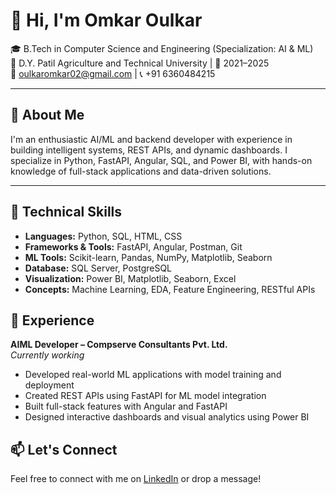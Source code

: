 # 👋 Hi, I'm Omkar Oulkar

🎓 B.Tech in Computer Science and Engineering (Specialization: AI & ML)  
📍 D.Y. Patil Agriculture and Technical University | 📅 2021–2025  
📧 oulkaromkar02@gmail.com | 📞 +91 6360484215  


---

## 🚀 About Me

I'm an enthusiastic AI/ML and backend developer with experience in building intelligent systems, REST APIs, and dynamic dashboards. I specialize in Python, FastAPI, Angular, SQL, and Power BI, with hands-on knowledge of full-stack applications and data-driven solutions.

---

## 🔧 Technical Skills

- **Languages:** Python, SQL, HTML, CSS  
- **Frameworks & Tools:** FastAPI, Angular, Postman, Git  
- **ML Tools:** Scikit-learn, Pandas, NumPy, Matplotlib, Seaborn  
- **Database:** SQL Server, PostgreSQL  
- **Visualization:** Power BI, Matplotlib, Seaborn, Excel  
- **Concepts:** Machine Learning, EDA, Feature Engineering, RESTful APIs



## 💼 Experience

**AIML Developer – Compserve Consultants Pvt. Ltd.**  
*Currently working*

- Developed real-world ML applications with model training and deployment
- Created REST APIs using FastAPI for ML model integration
- Built full-stack features with Angular and FastAPI
- Designed interactive dashboards and visual analytics using Power BI



## 📫 Let's Connect

Feel free to connect with me on [LinkedIn](www.linkedin.com/in/omkar19) or drop a message!

